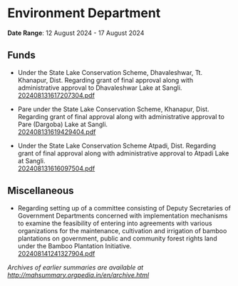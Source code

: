 # Environment Department

**Date Range**: 12 August 2024 - 17 August 2024


## Funds
- Under the State Lake Conservation Scheme, Dhavaleshwar, Tt. Khanapur, Dist. Regarding grant of final approval along with administrative approval to Dhavaleshwar Lake at Sangli.\
  [202408131617207304.pdf](https://gr.maharashtra.gov.in/Site/Upload/Government%20Resolutions/English/202408131617207304.pdf)

- Pare under the State Lake Conservation Scheme, Khanapur, Dist. Regarding grant of final approval along with administrative approval to Pare (Dargoba) Lake at Sangli.\
  [202408131619429404.pdf](https://gr.maharashtra.gov.in/Site/Upload/Government%20Resolutions/English/202408131619429404.pdf)

- Under the State Lake Conservation Scheme Atpadi, Dist. Regarding grant of final approval along with administrative approval to Atpadi Lake at Sangli.\
  [202408131616097504.pdf](https://gr.maharashtra.gov.in/Site/Upload/Government%20Resolutions/English/202408131616097504.pdf)

## Miscellaneous
- Regarding setting up of a committee consisting of Deputy Secretaries of Government Departments concerned with implementation mechanisms to examine the feasibility of entering into agreements with various organizations for the maintenance, cultivation and irrigation of bamboo plantations on government, public and community forest rights land under the Bamboo Plantation Initiative.\
  [202408141241327904.pdf](https://gr.maharashtra.gov.in/Site/Upload/Government%20Resolutions/English/202408141241327904.pdf)


*Archives of earlier summaries are available at http://mahsummary.orgpedia.in/en/archive.html*